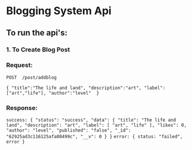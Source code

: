 # Blogging System Api

## To run the api's:

### 1. To Create Blog Post 

### Request:

`POST  /post/addblog`

`{
    "title":"The life and land",
    "description":"art",
    "label":["art","life"],
    "author":"level" 
}
`
### Response:

`success:
{
    "status": "success",
    "data": {
        "title": "The life and land",
        "description": "art",
        "label": [
            "art",
            "life"
        ],
        "likes": 0,
        "author": "level",
        "published": "false",
        "_id": "62925ad3c116125afa00499c",
        "__v": 0
    }
}`
`error: { status: "failed", error }`


